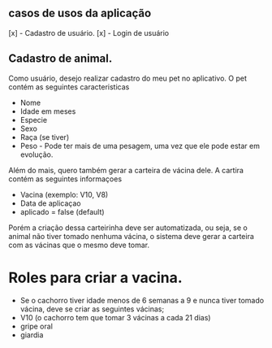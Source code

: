 ## casos de usos da aplicação
[x] - Cadastro de usuário.
[x] - Login de usuário

## Cadastro de animal.
Como usuário, desejo realizar cadastro do meu pet no aplicativo. O pet contém as seguintes caracteristicas
- Nome
- Idade em meses
- Especie
- Sexo
- Raça (se tiver)
- Peso - Pode ter mais de uma pesagem, uma vez que ele pode estar em evolução.

Além do mais, quero também gerar a carteira de vácina dele. A cartira contém as seguintes informaçoes
- Vacina (exemplo: V10, V8)
- Data de aplicaçao
- aplicado = false (default)

Porém a criação dessa carteirinha deve ser automatizada, ou seja, se o animal não tiver tomado nenhuma vácina, o sistema
deve gerar a carteira com as vácinas que o mesmo deve tomar.

# Roles para criar a vacina.
- Se o cachorro tiver idade menos de 6 semanas a 9 e nunca tiver tomado vácina, deve se criar as seguintes vácinas;
- V10 (o cachorro tem que tomar 3 vácinas a cada 21 dias)
- gripe oral
- giardia